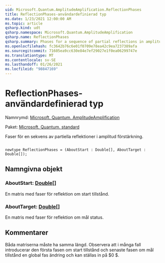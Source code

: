 ```yaml
---
uid: Microsoft.Quantum.AmplitudeAmplification.ReflectionPhases
title: ReflectionPhases-användardefinierad typ
ms.date: 1/23/2021 12:00:00 AM
ms.topic: article
qsharp.kind: udt
qsharp.namespace: Microsoft.Quantum.AmplitudeAmplification
qsharp.name: ReflectionPhases
qsharp.summary: Phases for a sequence of partial reflections in amplitude amplification.
ms.openlocfilehash: fc3642b76c6e01f0709e78ea42c9ea7237389afa
ms.sourcegitcommit: 71605ea9cc630e84e7ef29027e1f0ea06299747e
ms.translationtype: MT
ms.contentlocale: sv-SE
ms.lasthandoff: 01/26/2021
ms.locfileid: "98847169"
---
```

# <a name="reflectionphases-user-defined-type"></a>ReflectionPhases-användardefinierad typ

Namnrymd: [Microsoft. Quantum. AmplitudeAmplification](xref:Microsoft.Quantum.AmplitudeAmplification)

Paket: [Microsoft. Quantum. standard](https://nuget.org/packages/Microsoft.Quantum.Standard)


Faser för en sekvens av partiella reflektioner i amplitud förstärkning.

```qsharp

newtype ReflectionPhases = (AboutStart : Double[], AboutTarget : Double[]);
```



## <a name="named-items"></a>Namngivna objekt

### <a name="aboutstart--double"></a>AboutStart: [Double](xref:microsoft.quantum.lang-ref.double)[]

En matris med faser för reflektion om start tillstånd.
### <a name="abouttarget--double"></a>AboutTarget: [Double](xref:microsoft.quantum.lang-ref.double)[]

En matris med faser för reflektion om mål status.

## <a name="remarks"></a>Kommentarer

Båda matriserna måste ha samma längd. Observera att i många fall introducerar den första fasen om start tillstånd och senaste fasen om mål tillstånd en global fas ändring och kan ställas in på $0 $.